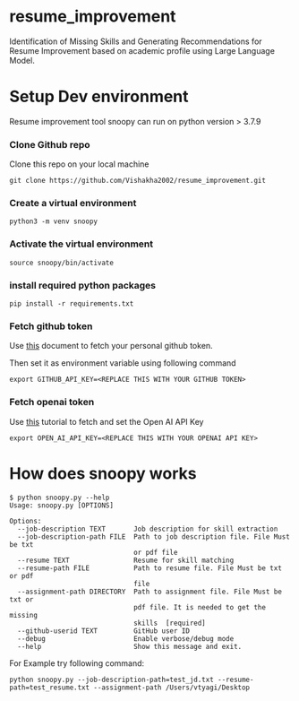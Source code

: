 # resume_improvement
Identification of Missing Skills and Generating Recommendations for Resume Improvement based on academic profile using Large Language Model.


# Setup Dev environment
Resume improvement tool snoopy can run on python version > 3.7.9

### Clone Github repo
Clone this repo on your local machine
```
git clone https://github.com/Vishakha2002/resume_improvement.git
```

### Create a virtual environment
```
python3 -m venv snoopy
```

### Activate the virtual environment
```
source snoopy/bin/activate
```

### install required python packages
```
pip install -r requirements.txt
```

### Fetch github token

Use [this](https://docs.github.com/en/enterprise-server@3.9/authentication/keeping-your-account-and-data-secure/managing-your-personal-access-tokens#about-personal-access-tokens) document to fetch your personal github token.

Then set it as environment variable using following command
```
export GITHUB_API_KEY=<REPLACE THIS WITH YOUR GITHUB TOKEN>
```

### Fetch openai token
Use [this](https://platform.openai.com/docs/quickstart/step-2-set-up-your-api-key) tutorial to fetch and set the Open AI API Key 
```
export OPEN_AI_API_KEY=<REPLACE THIS WITH YOUR OPENAI API KEY>
```

# How does snoopy works
```
$ python snoopy.py --help
Usage: snoopy.py [OPTIONS]

Options:
  --job-description TEXT       Job description for skill extraction
  --job-description-path FILE  Path to job description file. File Must be txt
                               or pdf file
  --resume TEXT                Resume for skill matching
  --resume-path FILE           Path to resume file. File Must be txt or pdf
                               file
  --assignment-path DIRECTORY  Path to assignment file. File Must be txt or
                               pdf file. It is needed to get the missing
                               skills  [required]
  --github-userid TEXT         GitHub user ID
  --debug                      Enable verbose/debug mode
  --help                       Show this message and exit.
```

For Example try following command:
```
python snoopy.py --job-description-path=test_jd.txt --resume-path=test_resume.txt --assignment-path /Users/vtyagi/Desktop
```
